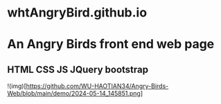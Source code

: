 # whtAngryBird.github.io

# An Angry Birds front end web page

## HTML CSS JS JQuery bootstrap
!(img)[https://github.com/WU-HAOTIAN34/Angry-Birds-Web/blob/main/demo/2024-05-14_145851.png]
